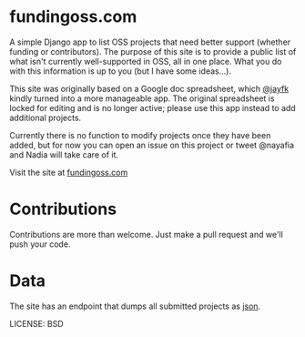 fundingoss.com
==============

A simple Django app to list OSS projects that need better support (whether funding or contributors). The purpose of this site is to provide a public list of what isn't currently well-supported in OSS, all in one place. What you do with this information is up to you (but I have some ideas...).

This site was originally based on a Google doc spreadsheet, which [@jayfk](https://github.com/jayfk) kindly turned into a more manageable app. The original spreadsheet is locked for editing and is no longer active; please use this app instead to add additional projects.

Currently there is no function to modify projects once they have been added, but for now you can open an issue on this project or tweet @nayafia and Nadia will take care of it.

Visit the site at [fundingoss.com](http://fundingoss.com)

Contributions
=============================

Contributions are more than welcome. Just make a pull request and we'll push your code.


Data
=========

The site has an endpoint that dumps all submitted projects as [json](http://fundingoss.com/json/).


LICENSE: BSD
